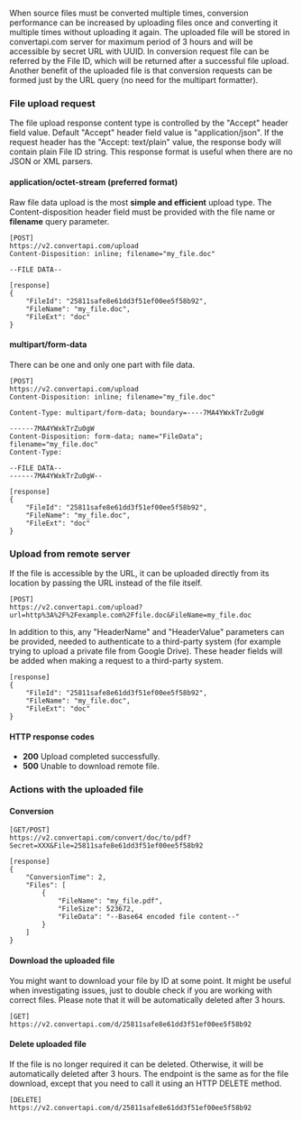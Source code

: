 When source files must be converted multiple times, conversion performance can be increased by uploading files once and converting it multiple times without uploading it again. The uploaded file will be stored in convertapi.com server for maximum period of 3 hours and will be accessible by secret URL with UUID. In conversion request file can be referred by the File ID, which will be returned after a successful file upload. Another benefit of the uploaded file is that conversion requests can be formed just by the URL query (no need for the multipart formatter).

### File upload request

The file upload response content type is controlled by the "Accept" header field value. Default "Accept" header field value is "application/json". If the request header has the "Accept: text/plain" value, the response body will contain plain File ID string. This response format is useful when there are no JSON or XML parsers.

#### application/octet-stream (preferred format)

Raw file data upload is the most **simple and efficient** upload type. The Content-disposition header field must be provided with the file name or **filename** query parameter.
```
[POST]
https://v2.convertapi.com/upload 
Content-Disposition: inline; filename="my_file.doc"

--FILE DATA--
```
```
[response]
{
    "FileId": "25811safe8e61dd3f51ef00ee5f58b92",
    "FileName": "my_file.doc",
    "FileExt": "doc"
}
```
#### multipart/form-data
There can be one and only one part with file data.
```
[POST]
https://v2.convertapi.com/upload 
Content-Disposition: inline; filename="my_file.doc"

Content-Type: multipart/form-data; boundary=----7MA4YWxkTrZu0gW

------7MA4YWxkTrZu0gW
Content-Disposition: form-data; name="FileData"; filename="my_file.doc"
Content-Type:

--FILE DATA--
------7MA4YWxkTrZu0gW--
```
```
[response]
{
    "FileId": "25811safe8e61dd3f51ef00ee5f58b92",
    "FileName": "my_file.doc",
    "FileExt": "doc"
}
```
### Upload from remote server
If the file is accessible by the URL, it can be uploaded directly from its location by passing the URL instead of the file itself.
```
[POST]
https://v2.convertapi.com/upload?url=http%3A%2F%2Fexample.com%2Ffile.doc&FileName=my_file.doc
```
In addition to this, any "HeaderName" and "HeaderValue" parameters can be provided, needed to authenticate to a third-party system (for example trying to upload a private file from Google Drive). These header fields will be added when making a request to a third-party system.

```
[response]
{
    "FileId": "25811safe8e61dd3f51ef00ee5f58b92",
    "FileName": "my_file.doc",
    "FileExt": "doc"
}
```

#### HTTP response codes
* **200** Upload completed successfully.
* **500** Unable to download remote file.

### Actions with the uploaded file

#### Conversion
```
[GET/POST]
https://v2.convertapi.com/convert/doc/to/pdf?Secret=XXX&File=25811safe8e61dd3f51ef00ee5f58b92
```
```
[response]
{
    "ConversionTime": 2,
    "Files": [
        {
            "FileName": "my_file.pdf",
            "FileSize": 523672,
            "FileData": "--Base64 encoded file content--"
        }
    ]
}
```
#### Download the uploaded file
You might want to download your file by ID at some point. It might be useful when investigating issues, just to double check if you are working with correct files. Please note that it will be automatically deleted after 3 hours.
```
[GET]
https://v2.convertapi.com/d/25811safe8e61dd3f51ef00ee5f58b92
```
#### Delete uploaded file
If the file is no longer required it can be deleted. Otherwise, it will be automatically deleted after 3 hours. The endpoint is the same as for the file download, except that you need to call it using an HTTP DELETE method.
```
[DELETE]
https://v2.convertapi.com/d/25811safe8e61dd3f51ef00ee5f58b92
```
